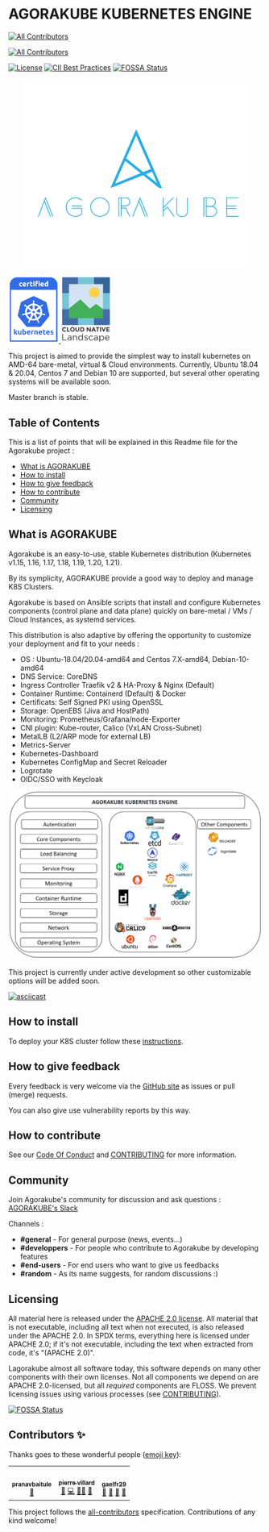 # AGORAKUBE KUBERNETES ENGINE
<!-- ALL-CONTRIBUTORS-BADGE:START - Do not remove or modify this section -->
[![All Contributors](https://img.shields.io/badge/all_contributors-3-orange.svg?style=flat-square)](#contributors-)
<!-- ALL-CONTRIBUTORS-BADGE:END -->
<!-- ALL-CONTRIBUTORS-BADGE:START - Do not remove or modify this section -->
[![All Contributors](https://img.shields.io/badge/all_contributors-13-orange.svg?style=flat-square)](#contributors-)
<!-- ALL-CONTRIBUTORS-BADGE:END -->

[![License](https://img.shields.io/badge/License-Apache%202.0-blue.svg)](https://opensource.org/licenses/Apache-2.0)
[![CII Best Practices](https://bestpractices.coreinfrastructure.org/projects/3104/badge)](https://bestpractices.coreinfrastructure.org/projects/3104)
[![FOSSA Status](https://app.fossa.com/api/projects/git%2Bgithub.com%2Filkilab%2Fagorakube.svg?type=shield)](https://app.fossa.com/projects/git%2Bgithub.com%2Filkilab%2Fagorakube?ref=badge_shield)


<p align="center">
<img src="./images/agorakube-logo.svg" width="450" alt="Agorakube" title="Agorakube" />
</p>
<p>
<a href="https://github.com/cncf/k8s-conformance">
<img src="https://raw.githubusercontent.com/cncf/artwork/master/projects/kubernetes/certified-kubernetes/versionless/color/certified-kubernetes-color.svg?sanitize=true" width="100" alt="k8s-conformance-v1.16" title="https://github.com/cncf/k8s-conformance/tree/master/v1.16/agorakube"/>
</a>
<a href="https://landscape.cncf.io/?selected=agora-kube">
<img src="https://raw.githubusercontent.com/cncf/artwork/master/other/cncf-landscape/stacked/color/cncf-landscape-stacked-color.svg?sanitize=true" width="100" alt="Agorakube is a cncf landscap project" title="Agorakube is a cncf landscap project"/>
</a>
</p>

This project is aimed to provide the simplest way to install kubernetes on AMD-64 bare-metal, virtual & Cloud environments.
Currently, Ubuntu 18.04 & 20.04,  Centos 7 and Debian 10  are supported, but several other operating systems will be available soon.

Master branch is stable.

## Table of Contents

This is a list of points that will be explained in this Readme file for the Agorakube project :

- [What is AGORAKUBE](#what-is-agorakube)
- [How to install](#how-to-install)
- [How to give feedback](#how-to-give-feedback)
- [How to contribute](#how-to-contribute)
- [Community](#community)
- [Licensing](#licensing)

## What is AGORAKUBE

Agorakube is an easy-to-use, stable Kubernetes distribution (Kubernetes v1.15, 1.16, 1.17, 1.18, 1.19, 1.20, 1.21).

By its symplicity, AGORAKUBE provide a good way to deploy and manage K8S Clusters.

Agorakube is based on Ansible scripts that install and configure Kubernetes components (control plane and data plane) quickly on bare-metal / VMs / Cloud Instances, as systemd services.

This distribution is also adaptive by offering the opportunity to customize your deployment and fit to your needs : 
* OS : Ubuntu-18.04/20.04-amd64 and Centos 7.X-amd64, Debian-10-amd64 
* DNS Service: CoreDNS
* Ingress Controller Traefik v2 & HA-Proxy & Nginx (Default)
* Container Runtime: Containerd (Default) & Docker
* Certificats: Self Signed PKI using OpenSSL
* Storage: OpenEBS (Jiva and HostPath)
* Monitoring: Prometheus/Grafana/node-Exporter
* CNI plugin: Kube-router, Calico (VxLAN Cross-Subnet)
* MetalLB (L2/ARP mode for external LB)
* Metrics-Server
* Kubernetes-Dashboard
* Kubernetes ConfigMap and Secret Reloader
* Logrotate
* OIDC/SSO with Keycloak

![AGORAKUBE](./images/AGORAKUBE.png)

This project is currently under active development so other customizable options will be added soon.

[![asciicast](https://asciinema.org/a/Y58GrrJG3gPM6GvKsSMCZevbX.svg)](https://asciinema.org/a/Y58GrrJG3gPM6GvKsSMCZevbX)

## How to install

To deploy your K8S cluster follow these [instructions](docs/instructions.md).

## How to give feedback

Every feedback is very welcome via the
[GitHub site](https://github.com/ilkilabs/agorakube)
as issues or pull (merge) requests.

You can also give use vulnerability reports by this way.
## How to contribute


See our [Code Of Conduct](https://github.com/ilkilabs/agorakube/blob/master/CODE_OF_CONDUCT.md) and [CONTRIBUTING](https://github.com/ilkilabs/agorakube/blob/master/docs/CONTRIBUTING.md) for more information.

## Community

Join Agorakube's community for discussion and ask questions : [AGORAKUBE's Slack](http://slack.agorakube.ilkilabs.io/)

Channels :
- **#general** - For general purpose (news, events...)
- **#developpers** - For people who contribute to Agorakube by developing features
- **#end-users** - For end users who want to give us feedbacks
- **#random** - As its name suggests, for random discussions :)

## Licensing

All material here is released under the [APACHE 2.0 license](./LICENSE).
All material that is not executable, including all text when not executed,
is also released under the APACHE 2.0.
In SPDX terms, everything here is licensed under APACHE 2.0;
if it's not executable, including the text when extracted from code, it's
"(APACHE 2.0)".

Lagorakube almost all software today, this software depends on many
other components with their own licenses.
Not all components we depend on are APACHE 2.0-licensed, but all
*required* components are FLOSS. We prevent licensing issues
using various processes (see [CONTRIBUTING](./docs/CONTRIBUTING.md)).


[![FOSSA Status](https://app.fossa.com/api/projects/git%2Bgithub.com%2Filkilab%2Fagorakube.svg?type=large)](https://app.fossa.com/projects/git%2Bgithub.com%2Filkilab%2Fagorakube?ref=badge_large)

## Contributors ✨

Thanks goes to these wonderful people ([emoji key](https://allcontributors.org/docs/en/emoji-key)):
<!-- ALL-CONTRIBUTORS-LIST:START - Do not remove or modify this section -->
<!-- prettier-ignore-start -->
<!-- markdownlint-disable -->
<table>
  <tr>
    <td align="center"><a href="https://github.com/pranavbaitule"><img src="https://avatars.githubusercontent.com/u/72313242?v=4?s=100" width="100px;" alt=""/><br /><sub><b>pranavbaitule</b></sub></a><br /><a href="https://github.com/ilkilab/agorakube/commits?author=pranavbaitule" title="Documentation">📖</a></td>
    <td align="center"><a href="https://www.ilki.fr/"><img src="https://avatars.githubusercontent.com/u/43336050?v=4?s=100" width="100px;" alt=""/><br /><sub><b>pierre villard</b></sub></a><br /><a href="https://github.com/ilkilab/agorakube/commits?author=pierreilki" title="Documentation">📖</a> <a href="https://github.com/ilkilab/agorakube/commits?author=pierreilki" title="Code">💻</a> <a href="#mentoring-pierreilki" title="Mentoring">🧑‍🏫</a> <a href="#projectManagement-pierreilki" title="Project Management">📆</a></td>
    <td align="center"><a href="https://github.com/gaelfr29"><img src="https://avatars.githubusercontent.com/u/43063988?v=4?s=100" width="100px;" alt=""/><br /><sub><b>gaelfr29</b></sub></a><br /><a href="https://github.com/ilkilab/agorakube/commits?author=gaelfr29" title="Documentation">📖</a> <a href="#projectManagement-gaelfr29" title="Project Management">📆</a> <a href="#ideas-gaelfr29" title="Ideas, Planning, & Feedback">🤔</a> <a href="#business-gaelfr29" title="Business development">💼</a></td>
  </tr>
</table>

<!-- markdownlint-restore -->
<!-- prettier-ignore-end -->

<!-- ALL-CONTRIBUTORS-LIST:END -->

This project follows the [all-contributors](https://github.com/all-contributors/all-contributors) specification. Contributions of any kind welcome!
